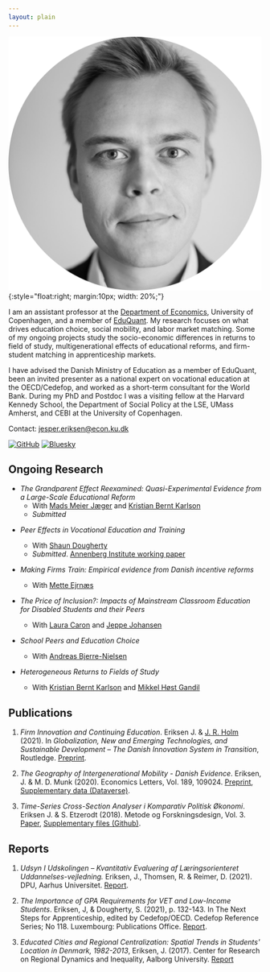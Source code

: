 ```yaml
---
layout: plain
---
```


![*Jesper Eriksen*](avatar_round-modified.png){:style="float:right; margin:10px; width: 20%;"}


I am an assistant professor at the [Department of Economics](https://www.economics.ku.dk/), University of Copenhagen, and a member of [EduQuant](https://www.economics.ku.dk/research/externally-funded-research_new/uddankvant/).  My research focuses on what drives education choice, social mobility, and labor market matching.  Some of my ongoing projects study the socio-economic differences in returns to field of study, multigenerational effects of educational reforms, and firm-student matching in apprenticeship markets. 

I have advised the Danish Ministry of Education as a member of EduQuant, been an invited presenter as a national expert on vocational education at the OECD/Cedefop, and worked as a short-term consultant for the World Bank. During my PhD and Postdoc I was a visiting fellow at the Harvard Kennedy School, the Department of Social Policy at the LSE, UMass Amherst, and CEBI at the University of Copenhagen.

Contact: [jesper.eriksen@econ.ku.dk](mailto:jesper.eriksen@econ.ku.dk)

[![GitHub](https://img.icons8.com/ios-glyphs/30/000000/github.png)](https://github.com/eriksenj)
[![Bluesky](https://img.icons8.com/ios-glyphs/30/000000/bluesky.png)](https://bsky.app/profile/eriksenj)


## Ongoing Research

- *The Grandparent Effect Reexamined: Quasi-Experimental Evidence from a Large-Scale Educational Reform* 
  - With [Mads Meier Jæger](https://madsjaeger.dk/) and [Kristian Bernt Karlson](http://www.kristiankarlson.dk/)
  - *Submitted*
<!--
- *Recognition, information, and choice*

- *Refugees and Intergenerational Mobility* 
 - *Presentations*: Harvard Visiting Fellows Seminar 2018, IKE seminar 2020.  
-->

- *Peer Effects in Vocational Education and Training* 
  - With [Shaun Dougherty](https://peabody.vanderbilt.edu/bio/shaun-dougherty)
  <!-- - *Presentations*: APPAM International 2019; CVER Conference 2019; 2019 Cedefop/OECD Joint Symposium on Apprenticeships; Department of Social Policy, LSE, 2022; Center for Economic Performance, Skill and Education Work in Progress seminar, 2022, Rockwool Foundation Research Unit, 2022.   -->
  - *Submitted*. [Annenberg Institute working paper](https://edworkingpapers.com/sites/default/files/ai24-943.pdf)

- *Making Firms Train: Empirical evidence from Danish incentive reforms* 
  - With [Mette Ejrnæs](https://forskning.ku.dk/soeg/result/profil/?id=5004) 

- *The Price of Inclusion?: Impacts of Mainstream Classroom Education for Disabled Students and their Peers* 
  - With [Laura Caron](https://laurakcaron.github.io/) and [Jeppe Johansen](https://dk.linkedin.com/in/jeppe-s%C3%B8ndergaard-johansen)

- *School Peers and Education Choice* 
  - With [Andreas Bjerre-Nielsen](https://bjerre-nielsen.me/)

- *Heterogeneous Returns to Fields of Study* 
  - With [Kristian Bernt Karlson](http://www.kristiankarlson.dk/) and [Mikkel Høst Gandil](https://sites.google.com/view/mikkelgandil/home)


## Publications

1. *Firm Innovation and Continuing Education*. Eriksen J. & [J. R. Holm](https://vbn.aau.dk/da/persons/116395) (2021). In *Globalization, New and Emerging Technologies, and Sustainable Development – The Danish Innovation System in Transition*, Routledge. [Preprint](https://vbn.aau.dk/files/351175061/Chapter11_august_edit_submission.docx). 

2. *The Geography of Intergenerational Mobility - Danish Evidence*. Eriksen, J. & M. D. Munk (2020). Economics Letters, Vol. 189, 109024. [Preprint](https://raw.githubusercontent.com/eriksenj/eriksenj.github.io/master/_content/IG_Geo_DK.pdf), [Supplementary data (Dataverse)](https://doi.org/10.7910/DVN/YIS2QY). 

3. *Time-Series Cross-Section Analyser i Komparativ Politisk Økonomi*. Eriksen J. & S. Etzerodt (2018). Metode og Forskningsdesign, Vol. 3. [Paper](https://raw.githubusercontent.com/eriksenj/eriksenj.github.io/master/_content/cv.pdf), [Supplementary files (Github)](https://github.com/EriksenJ/Eriksen_Etzerodt_2018). 


## Reports

1. *Udsyn I Udskolingen – Kvantitativ Evaluering  af Læringsorienteret Uddannelses-vejledning.* Eriksen, J., Thomsen, R. & Reimer, D. (2021). DPU, Aarhus Universitet. [Report](https://emu.dk/sites/default/files/2021-12/gsk_overgange_Rapport%20-%20Udsyn%20i%20Udskolingen.pdf). 

2. *The Importance of GPA Requirements for VET and Low-Income Students*. Eriksen, J, & Dougherty, S. (2021), p. 132-143. In The Next Steps for Apprenticeship, edited by Cedefop/OECD. Cedefop Reference Series; No 118. Luxembourg: Publications Office. [Report](https://www.cedefop.europa.eu/files/3087_en.pdf).

3. *Educated Cities and Regional Centralization: Spatial Trends in Students' Location in Denmark, 1982-2013*,  Eriksen, J. (2017). Center for Research on Regional Dynamics and Inequality, Aalborg University. [Report](https://vbn.aau.dk/da/publications/educated-cities-and-regional-centralization-spatial-trends-in-stu)
